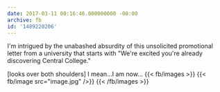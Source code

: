 ```yaml
---
date: 2017-03-11 00:16:46.000000000 -08:00
archive: fb
id: '1489220206'
---
```


I'm intrigued by the unabashed absurdity of this unsolicited promotional letter from a university that starts with "We're excited you're already discovering Central College."

[looks over both shoulders] I mean...I am now...
{{< fb/images >}}
{{< fb/image src="image.jpg" />}}
{{< /fb/images >}}
